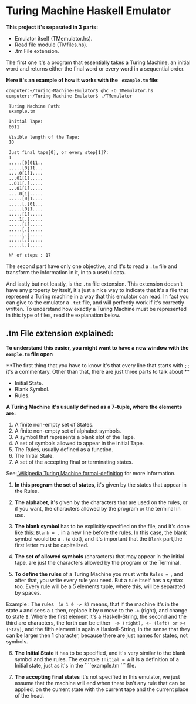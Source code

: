# Turing Machine Haskell Emulator

**This project it's separated in 3 parts:**

  - Emulator itself (TMemulator.hs).
  - Read file module (TMfiles.hs).
  - .tm File extension.

The first one it's a program that essentially takes a Turing Machine, an initial word and returns either the final word or every word in a sequential order.

**Here it's an example of how it works with the ``` example.tm``` file:**
```
computer:~/Turing-Machine-Emulator$ ghc -O TMemulator.hs
computer:~/Turing-Machine-Emulator$ ./TMemulator

 Turing Machine Path:
 example.tm

 Initial Tape:
 0011

 Visible length of the Tape:
 10

 Just final tape[0], or every step[1]?:
 1
 .....[0]011..
 .....[0]11...
 ....0[1]1....
 ...01[1].....
 ..011[.].....
 ...01[1].....
 ....0[1].....
 .....[0]1....
 .....[.]01...
 .....[0]1....
 .....[1].....
 ....1[.].....
 .....[1].....
 .....[.].....
 .....[.].....
 .....[.].....
 .....[.].....

 N° of steps : 17
```

The second part have only one objective, and it's to read a ```.tm``` file and transform the information in it, in to a useful data.

And lastly but not leastly, is the ```.tm``` file extension. This extension doesn't have any property by itself, it's just a nice way to indicate that it's a file that represent a Turing machine in a way that this emulator can read. In fact you can give to the emulator a ```.txt``` file, and will perfectly work if it's correctly written.  To understand how exactly a Turing Machine must be represented in this type of files, read the explanation below.

## .tm File extension explained:

**To understand this easier, you might want to have a new window with the ```exmple.tm``` file open**

**The first thing that you have to know it's that every line that starts with
```;;``` it's a commentary. Other than that, there are just three parts to talk
about **
  - Initial State.
  - Blank Symbol.
  - Rules.

**A Turing Machine it's usually defined as a 7-tuple, where the elements are:**
 1. A finite non-empty set of States.
 2. A finite non-empty set of alphabet symbols.
 3. A symbol that represents a blank slot of the Tape.
 4. A set of symbols allowed to appear in the initial Tape.
 5. The Rules, usually defined as a function.
 6. The Initial State.
 7. A set of the accepting final or terminating states.

See:[ Wikipedia Turing Machine formal-definition](https://en.wikipedia.org/wiki/Turing_machine#Formal_definition) for more information.

1. **In this program the set of states**, it's given by the states that appear in the Rules.

2. **The alphabet**, it's given by the characters that are used on the rules, or if you want, the characters allowed by the program or the terminal in use.

3. **The blank symbol** has to be explicitly specified on the file, and it's done like this: ``` Blank = . ``` in a new line before the rules. In this case, the blank symbol would be a ```.``` (a dot), and it's important that the ```Blank```  part,the first letter must be capitalized.

4. **The set of allowed symbols** (characters) that may appear in the initial tape, are just the characters allowed by the program or the Terminal.

5. **To define the rules** of a Turing Machine you must write ```Rules = ```, and after that, you write every rule you need. But a rule itself has a syntax too.   Every rule will be a 5 elements tuple, where this, will be separated by spaces.

  Example :  The rules ``` (A 1 0 -> B)``` means, that if the machine it's in the state ```A``` and sees a ```1``` then, replace it by ```0``` move to the ```->``` (right), and change to state ```B```.  Where the first element it's a Haskell-String, the second and the third are characters, the forth can be either ``` -> (right), <- (left) or >< (Stay)```, and the fifth element is again a Haskell-String, in the sense that they can be larger then 1 character, because there are just names for states, not symbols.

6. **The Initial State** it has to be specified, and it's very similar to the blank symbol and the rules. The example ```Initial = A``` it is a definition of a Initial state, just as it's in the ````example.tm ``` file.

7. **The accepting final states** it's not specified in this emulator, we just assume that the machine will end when there isn't any rule that can be applied, on the current state with the current tape and the current place of the head.
